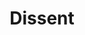---
blog: https://dissentmagazine.org/blog/
facebook: https://facebook.com/dissentmag
instagram: https://instagram.com/dissentmag
logohandle: dissentmagazine
sort: dissentmagazine
title: Dissent
twitter: https://x.com/DissentMag
website: https://www.dissentmagazine.org/
---